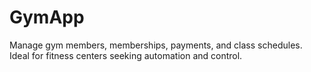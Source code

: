 # GymApp
Manage gym members, memberships, payments, and class schedules. Ideal for fitness centers seeking automation and control.
